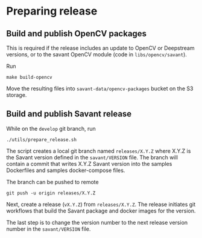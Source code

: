 # Preparing release 

## Build and publish OpenCV packages

This is required if the release includes an update to OpenCV or Deepstream versions, or to the savant OpenCV module (code in `libs/opencv/savant`).

Run

```
make build-opencv
```

Move the resulting files into `savant-data/opencv-packages` bucket on the S3 storage.

## Build and publish Savant release

While on the `develop` git branch, run

```
./utils/prepare_release.sh
```

The script creates a local git branch named `releases/X.Y.Z` where X.Y.Z is the Savant version defined in the `savant/VERSION` file. The branch will contain a commit that writes X.Y.Z Savant version into the samples Dockerfiles and samples docker-compose files.

The branch can be pushed to remote

```
git push -u origin releases/X.Y.Z
```

Next, create a release (`vX.Y.Z`) from `releases/X.Y.Z`. The release initiates git workflows that build the Savant package and docker images for the version.

The last step is to change the version number to the next release version number in the `savant/VERSION` file.